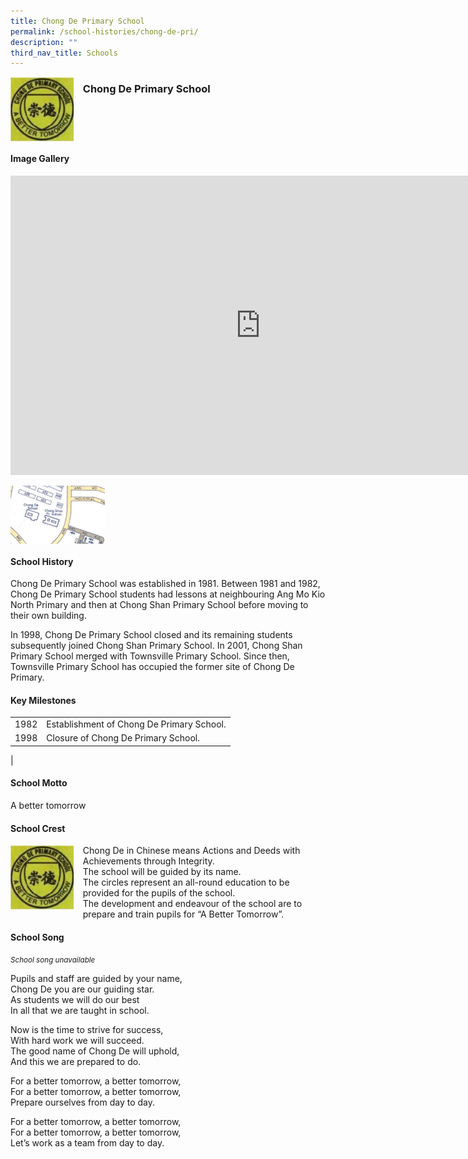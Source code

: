 ```yaml
---
title: Chong De Primary School
permalink: /school-histories/chong-de-pri/
description: ""
third_nav_title: Schools
---
```

<img align="left" style="width:20%;margin-right:15px;" src="/images/chongdepri1.png">

### **Chong De Primary School**

<br clear="left">

#### **Image Gallery**
<iframe src="https://docs.google.com/presentation/d/e/2PACX-1vRj6ITi57ZIDRh1lTFJW5YQjh2zkQtmTK90Ug5amOLiR8KAlZG2N7rAQ5PTL5eFvPH97_UUU2LcLccl/embed?start=false&amp;loop=true&amp;delayms=5000" frameborder="0" width="800" height="479" allowfullscreen="true"></iframe>

<p><a href="/images/chongdepri2.jpg">  
<img align="left" style="width:30%;margin-right:15px;" src="/images/chongdepri2.jpg">
</a></p>

<br clear="left">

#### **School History**
Chong De Primary School was established in 1981. Between 1981 and 1982, Chong De Primary School students had lessons at neighbouring Ang Mo Kio North Primary and then at Chong Shan Primary School before moving to their own building.  
  
In 1998, Chong De Primary School closed and its remaining students subsequently joined Chong Shan Primary School. In 2001, Chong Shan Primary School merged with Townsville Primary School. Since then, Townsville Primary School has occupied the former site of Chong De Primary.

#### **Key Milestones**

|  |  |
|:---:|---|
| 1982 | Establishment of Chong De Primary School. |
| 1998 | Closure of Chong De Primary School. |
|

#### **School Motto**
A better tomorrow

#### **School Crest**
<img align="left" style="width:20%;margin-right:15px;" src="/images/chongdepri1.png">

Chong De in Chinese means Actions and Deeds with Achievements through Integrity.<br>
The school will be guided by its name.<br>
The circles represent an all-round education to be provided for the pupils of the school.<br>
The development and endeavour of the school are to prepare and train pupils for “A Better Tomorrow”.

#### **School Song**
<small>*School song unavailable*</small>

Pupils and staff are guided by your name,<br>
Chong De you are our guiding star.<br>
As students we will do our best<br>
In all that we are taught in school.

Now is the time to strive for success,<br>
With hard work we will succeed.<br>
The good name of Chong De will uphold,<br>
And this we are prepared to do.

For a better tomorrow, a better tomorrow,<br>
For a better tomorrow, a better tomorrow,<br>
Prepare ourselves from day to day.

For a better tomorrow, a better tomorrow,<br>
For a better tomorrow, a better tomorrow,<br>
Let’s work as a team from day to day.